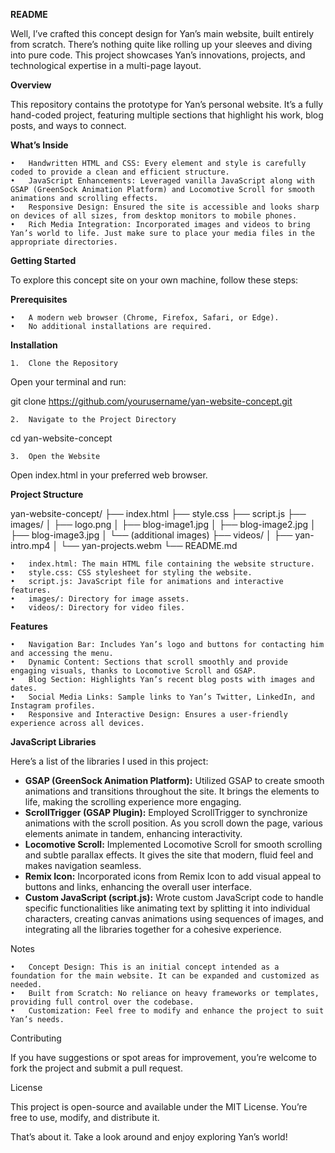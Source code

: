 **README**

Well, I’ve crafted this concept design for Yan’s main website, built entirely from scratch. There’s nothing quite like rolling up your sleeves and diving into pure code. This project showcases Yan’s innovations, projects, and technological expertise in a multi-page layout.

**Overview**

This repository contains the prototype for Yan’s personal website. It’s a fully hand-coded project, featuring multiple sections that highlight his work, blog posts, and ways to connect.

**What’s Inside**

	•	Handwritten HTML and CSS: Every element and style is carefully coded to provide a clean and efficient structure.
	•	JavaScript Enhancements: Leveraged vanilla JavaScript along with GSAP (GreenSock Animation Platform) and Locomotive Scroll for smooth animations and scrolling effects.
	•	Responsive Design: Ensured the site is accessible and looks sharp on devices of all sizes, from desktop monitors to mobile phones.
	•	Rich Media Integration: Incorporated images and videos to bring Yan’s world to life. Just make sure to place your media files in the appropriate directories.

**Getting Started**

To explore this concept site on your own machine, follow these steps:

**Prerequisites**

	•	A modern web browser (Chrome, Firefox, Safari, or Edge).
	•	No additional installations are required.

**Installation**

	1.	Clone the Repository
Open your terminal and run:

git clone https://github.com/yourusername/yan-website-concept.git


	2.	Navigate to the Project Directory

cd yan-website-concept


	3.	Open the Website
Open index.html in your preferred web browser.

**Project Structure**

yan-website-concept/
├── index.html
├── style.css
├── script.js
├── images/
│   ├── logo.png
│   ├── blog-image1.jpg
│   ├── blog-image2.jpg
│   ├── blog-image3.jpg
│   └── (additional images)
├── videos/
│   ├── yan-intro.mp4
│   └── yan-projects.webm
└── README.md

	•	index.html: The main HTML file containing the website structure.
	•	style.css: CSS stylesheet for styling the website.
	•	script.js: JavaScript file for animations and interactive features.
	•	images/: Directory for image assets.
	•	videos/: Directory for video files.

**Features**

	•	Navigation Bar: Includes Yan’s logo and buttons for contacting him and accessing the menu.
	•	Dynamic Content: Sections that scroll smoothly and provide engaging visuals, thanks to Locomotive Scroll and GSAP.
	•	Blog Section: Highlights Yan’s recent blog posts with images and dates.
	•	Social Media Links: Sample links to Yan’s Twitter, LinkedIn, and Instagram profiles.
	•	Responsive and Interactive Design: Ensures a user-friendly experience across all devices.

**JavaScript Libraries**

Here’s a list of the libraries I used in this project:
-	**GSAP (GreenSock Animation Platform):** Utilized GSAP to create smooth animations and transitions throughout the site. It brings the elements to life, making the scrolling experience more engaging.
-	**ScrollTrigger (GSAP Plugin):** Employed ScrollTrigger to synchronize animations with the scroll position. As you scroll down the page, various elements animate in tandem, enhancing interactivity.
-	**Locomotive Scroll:** Implemented Locomotive Scroll for smooth scrolling and subtle parallax effects. It gives the site that modern, fluid feel and makes navigation seamless.
-	**Remix Icon:** Incorporated icons from Remix Icon to add visual appeal to buttons and links, enhancing the overall user interface.
-	**Custom JavaScript (script.js):** Wrote custom JavaScript code to handle specific functionalities like animating text by splitting it into individual characters, creating canvas animations using sequences of images, and integrating all the libraries together for a cohesive experience.

Notes

	•	Concept Design: This is an initial concept intended as a foundation for the main website. It can be expanded and customized as needed.
	•	Built from Scratch: No reliance on heavy frameworks or templates, providing full control over the codebase.
	•	Customization: Feel free to modify and enhance the project to suit Yan’s needs.

Contributing

If you have suggestions or spot areas for improvement, you’re welcome to fork the project and submit a pull request.

License

This project is open-source and available under the MIT License. You’re free to use, modify, and distribute it.

That’s about it. Take a look around and enjoy exploring Yan’s world!
